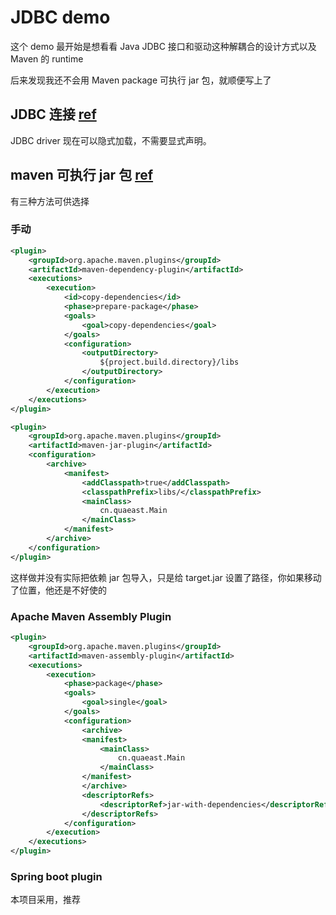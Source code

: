 # JDBC demo

这个 demo 最开始是想看看 Java JDBC 接口和驱动这种解耦合的设计方式以及 Maven 的 <scope>runtime</scope>

后来发现我还不会用 Maven package 可执行 jar 包，就顺便写上了

## JDBC 连接 [ref](https://www.baeldung.com/java-jdbc-loading-drivers)

JDBC driver 现在可以隐式加载，不需要显式声明。

## maven 可执行 jar 包 [ref](https://www.baeldung.com/executable-jar-with-maven)

有三种方法可供选择 

### 手动

```xml
<plugin>
    <groupId>org.apache.maven.plugins</groupId>
    <artifactId>maven-dependency-plugin</artifactId>
    <executions>
        <execution>
            <id>copy-dependencies</id>
            <phase>prepare-package</phase>
            <goals>
                <goal>copy-dependencies</goal>
            </goals>
            <configuration>
                <outputDirectory>
                    ${project.build.directory}/libs
                </outputDirectory>
            </configuration>
        </execution>
    </executions>
</plugin>
```

```xml
<plugin>
    <groupId>org.apache.maven.plugins</groupId>
    <artifactId>maven-jar-plugin</artifactId>
    <configuration>
        <archive>
            <manifest>
                <addClasspath>true</addClasspath>
                <classpathPrefix>libs/</classpathPrefix>
                <mainClass>
                    cn.quaeast.Main
                </mainClass>
            </manifest>
        </archive>
    </configuration>
</plugin>
```

这样做并没有实际把依赖 jar 包导入，只是给 target.jar 设置了路径，你如果移动了位置，他还是不好使的

### Apache Maven Assembly Plugin

```xml
<plugin>
    <groupId>org.apache.maven.plugins</groupId>
    <artifactId>maven-assembly-plugin</artifactId>
    <executions>
        <execution>
            <phase>package</phase>
            <goals>
                <goal>single</goal>
            </goals>
            <configuration>
                <archive>
                <manifest>
                    <mainClass>
                        cn.quaeast.Main
                    </mainClass>
                </manifest>
                </archive>
                <descriptorRefs>
                    <descriptorRef>jar-with-dependencies</descriptorRef>
                </descriptorRefs>
            </configuration>
        </execution>
    </executions>
</plugin>
```

### Spring boot plugin

本项目采用，推荐

